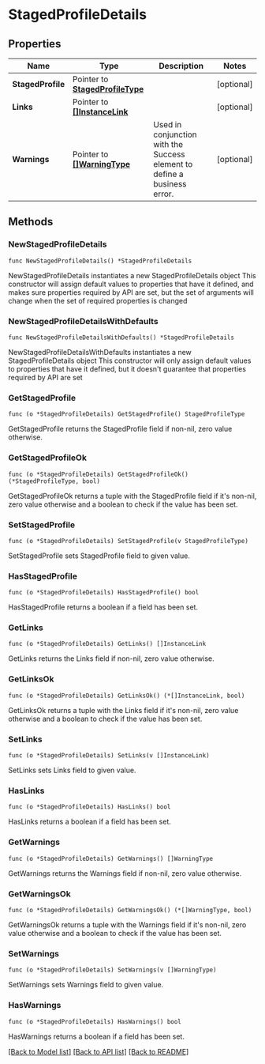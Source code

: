 # StagedProfileDetails

## Properties

Name | Type | Description | Notes
------------ | ------------- | ------------- | -------------
**StagedProfile** | Pointer to [**StagedProfileType**](StagedProfileType.md) |  | [optional] 
**Links** | Pointer to [**[]InstanceLink**](InstanceLink.md) |  | [optional] 
**Warnings** | Pointer to [**[]WarningType**](WarningType.md) | Used in conjunction with the Success element to define a business error. | [optional] 

## Methods

### NewStagedProfileDetails

`func NewStagedProfileDetails() *StagedProfileDetails`

NewStagedProfileDetails instantiates a new StagedProfileDetails object
This constructor will assign default values to properties that have it defined,
and makes sure properties required by API are set, but the set of arguments
will change when the set of required properties is changed

### NewStagedProfileDetailsWithDefaults

`func NewStagedProfileDetailsWithDefaults() *StagedProfileDetails`

NewStagedProfileDetailsWithDefaults instantiates a new StagedProfileDetails object
This constructor will only assign default values to properties that have it defined,
but it doesn't guarantee that properties required by API are set

### GetStagedProfile

`func (o *StagedProfileDetails) GetStagedProfile() StagedProfileType`

GetStagedProfile returns the StagedProfile field if non-nil, zero value otherwise.

### GetStagedProfileOk

`func (o *StagedProfileDetails) GetStagedProfileOk() (*StagedProfileType, bool)`

GetStagedProfileOk returns a tuple with the StagedProfile field if it's non-nil, zero value otherwise
and a boolean to check if the value has been set.

### SetStagedProfile

`func (o *StagedProfileDetails) SetStagedProfile(v StagedProfileType)`

SetStagedProfile sets StagedProfile field to given value.

### HasStagedProfile

`func (o *StagedProfileDetails) HasStagedProfile() bool`

HasStagedProfile returns a boolean if a field has been set.

### GetLinks

`func (o *StagedProfileDetails) GetLinks() []InstanceLink`

GetLinks returns the Links field if non-nil, zero value otherwise.

### GetLinksOk

`func (o *StagedProfileDetails) GetLinksOk() (*[]InstanceLink, bool)`

GetLinksOk returns a tuple with the Links field if it's non-nil, zero value otherwise
and a boolean to check if the value has been set.

### SetLinks

`func (o *StagedProfileDetails) SetLinks(v []InstanceLink)`

SetLinks sets Links field to given value.

### HasLinks

`func (o *StagedProfileDetails) HasLinks() bool`

HasLinks returns a boolean if a field has been set.

### GetWarnings

`func (o *StagedProfileDetails) GetWarnings() []WarningType`

GetWarnings returns the Warnings field if non-nil, zero value otherwise.

### GetWarningsOk

`func (o *StagedProfileDetails) GetWarningsOk() (*[]WarningType, bool)`

GetWarningsOk returns a tuple with the Warnings field if it's non-nil, zero value otherwise
and a boolean to check if the value has been set.

### SetWarnings

`func (o *StagedProfileDetails) SetWarnings(v []WarningType)`

SetWarnings sets Warnings field to given value.

### HasWarnings

`func (o *StagedProfileDetails) HasWarnings() bool`

HasWarnings returns a boolean if a field has been set.


[[Back to Model list]](../README.md#documentation-for-models) [[Back to API list]](../README.md#documentation-for-api-endpoints) [[Back to README]](../README.md)


